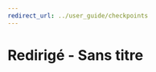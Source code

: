 ```yaml
---
redirect_url: ../user_guide/checkpoints
---
```


# Redirigé - Sans titre




<!--HONumber=May16_HO1-->


